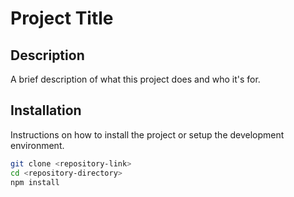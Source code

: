 # Project Title

## Description

A brief description of what this project does and who it's for.

## Installation

Instructions on how to install the project or setup the development environment.

```bash
git clone <repository-link>
cd <repository-directory>
npm install